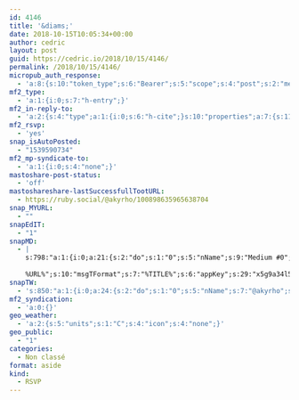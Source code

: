 ```yaml
---
id: 4146
title: '&diams;'
date: 2018-10-15T10:05:34+00:00
author: cedric
layout: post
guid: https://cedric.io/2018/10/15/4146/
permalink: /2018/10/15/4146/
micropub_auth_response:
  - 'a:8:{s:10:"token_type";s:6:"Bearer";s:5:"scope";s:4:"post";s:2:"me";s:18:"https://cedric.io/";s:9:"issued_by";s:45:"https://cedric.io/wp-json/indieauth/1.0/token";s:9:"client_id";s:24:"https://micropublish.net";s:9:"issued_at";i:1539590726;s:4:"user";i:1;s:13:"last_accessed";i:1539590733;}'
mf2_type:
  - 'a:1:{i:0;s:7:"h-entry";}'
mf2_in-reply-to:
  - 'a:2:{s:4:"type";a:1:{i:0;s:6:"h-cite";}s:10:"properties";a:7:{s:11:"publication";a:1:{i:0;s:10:"Eventbrite";}s:5:"photo";a:2:{i:0;s:176:"https://scontent.flux1-1.fna.fbcdn.net/v/t1.0-0/s526x296/43643476_2164920160206672_6499377806340784128_n.jpg?_nc_cat=101&amp;oh=b252c52fcfb62f9a100810772f3af5a5&amp;oe=5C432EE2";i:1;s:173:"https://scontent.flux1-1.fna.fbcdn.net/v/t1.0-1/p40x40/10405403_838278606204174_1019124344119277186_n.png?_nc_cat=100&amp;oh=6628e3013f44a5954ca17fb7f817290f&amp;oe=5C3CFDAF";}s:3:"url";a:1:{i:0;s:76:"https://www.eventbrite.fr/e/billets-afterwork-de-presque-cloture-51253153562";}s:7:"summary";a:1:{i:0;s:1116:"Jeudi 25 octobre marquera (presque) la fin de la semaine belge du coworking. Afin d&#039;en parler et de savoir ce que vous avez pu en penser, nous vous invitons autour d&#039;un verre pour en discuter. Malgré le nom, il s&#039;agit d&#039;un évènement totalement informel et chaleureux (à notre image). Cet évènement est évidemment gratuit mais nous vous demandons simplement de vous inscrire pour qu&#039;on s&#039;organise au mieux. Durant la #BeCoworkingWeek qui a lieu du 22 au 26 octobre, les espaces du réseau CoworkingIDigital Wallonia vous ouvrent leurs portes et vous accueillent gratuitement pour vous faire découvrir les nombreux avantages du coworking: des espaces collaboratifs qui allient productivité, convivialité et réseautage ! Pour s’inscrire à la semaine du coworking : https://www.eventbrite.be/e/4e-semaine-belge-du-coworking-du-22-au-261018-tickets-50523468053 Si vous avez la moindre question, n&#039;hésitez pas à nous contacter via les réseaux sociaux (Facebook ou Twitter), par mail à l&#039;adresse contact@greenlab-coworking.com ou par téléphone au +32 63 46 00 34.";}s:4:"name";a:1:{i:0;s:31:"Afterwork de (presque) clotûre";}s:8:"category";a:5:{i:0;s:10:"Eventbrite";i:1;s:32:" Afterwork de (presque) clotûre";i:2;s:40:" Afterwork de (presque) clotûre tickets";i:3;s:38:" Afterwork de (presque) clotûre Arlon";i:4;s:46:" Afterwork de (presque) clotûre Arlon tickets";}s:8:"featured";a:1:{i:0;s:163:"https://img.evbuc.com/httpscdn.evbuc.comimages511486842453882513181original.jpg?w=1000&amp;auto=compress&amp;rect=0021601080&amp;s=e816283b1a47b7c860fe2243ce6e2f0e";}}}'
mf2_rsvp:
  - 'yes'
snap_isAutoPosted:
  - "1539590734"
mf2_mp-syndicate-to:
  - 'a:1:{i:0;s:4:"none";}'
mastoshare-post-status:
  - 'off'
mastoshareshare-lastSuccessfullTootURL:
  - https://ruby.social/@akyrho/100898635965638704
snap_MYURL:
  - ""
snapEdIT:
  - "1"
snapMD:
  - |
    s:798:"a:1:{i:0;a:21:{s:2:"do";s:1:"0";s:5:"nName";s:9:"Medium #0";s:9:"msgFormat";s:19:"%FULLTEXT%
    
    %URL%";s:10:"msgTFormat";s:7:"%TITLE%";s:6:"appKey";s:29:"x5g9a34l5z294i5y2q284e4g54454";s:6:"appSec";s:85:"d3h0a44e4s2b4i5u2r234m5f5b4v2l5q2a444h574347464a454x2w20374447494c484b4w2c464f5u2d4z2";s:8:"inclTags";s:1:"1";s:7:"fltrsOn";i:0;s:5:"fltrs";a:0:{}s:7:"proxyOn";i:0;s:7:"useSURL";i:0;s:1:"v";i:350;s:4:"publ";s:1:"0";s:11:"accessToken";s:65:"2353413aa5437433e5648ccf74a16119308317c52d1a24d8ed99f26add037528a";s:12:"appAppUserID";s:65:"104b21fd8da79171a6e7bf800d03b4b761204f242935e05d2d86850a6b1635f77";s:14:"appAppUserName";s:26:"Cédric Bousmanne (akyrho)";s:13:"appAppUserURL";s:26:"https://medium.com/@akyrho";s:7:"pubList";a:0:{}s:9:"isAutoURL";s:1:"A";s:8:"urlToUse";s:0:"";s:4:"doMD";i:0;}}";
snapTW:
  - 's:850:"a:1:{i:0;a:24:{s:2:"do";s:1:"0";s:5:"nName";s:7:"@akyrho";s:9:"msgFormat";s:26:"%TITLE%. %EXCERPT% - %URL%";s:6:"appKey";s:55:"x5g9a8325v2y475r3c4m48584n53446p423r3r5u3e356j5j3k4r2p3";s:6:"appSec";s:105:"d3h0a94o46415u594v3q5l5n5l4r4x474x4j484o473u4i5w2m4k494z2k344n306n5r3l5v2s554p4n3p3k45495c3z4v4d3m3u5w525";s:7:"fltrsOn";i:0;s:5:"fltrs";a:0:{}s:7:"proxyOn";i:0;s:7:"useSURL";i:0;s:1:"v";i:350;s:5:"twURL";s:25:"http://twitter.com/akyrho";s:11:"accessToken";s:50:"6678782-Eyg60SCeh7762DEIsYtTPD5GVeOuSN8ATMdF2Lpppe";s:14:"accessTokenSec";s:45:"PgGDCbcYLJnR5esZjY9ID72A33mUNCYnQwaQTBsojSJNa";s:5:"tw140";i:0;s:10:"riComments";s:1:"1";s:11:"riCommentsM";s:1:"1";s:12:"riCommentsAA";s:1:"1";s:8:"attchImg";s:1:"1";s:9:"wpImgSize";s:4:"full";s:9:"isAutoImg";s:1:"A";s:8:"imgToUse";s:0:"";s:9:"isAutoURL";s:1:"A";s:8:"urlToUse";s:0:"";s:4:"doTW";i:0;}}";'
mf2_syndication:
  - 'a:0:{}'
geo_weather:
  - 'a:2:{s:5:"units";s:1:"C";s:4:"icon";s:4:"none";}'
geo_public:
  - "1"
categories:
  - Non classé
format: aside
kind:
  - RSVP
---
```

